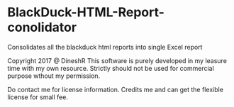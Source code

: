 # BlackDuck-HTML-Report-conolidator
Consolidates all the blackduck html reports into single Excel report


Copyright 2017 @ DineshR
This software is purely developed in my leasure time with my own resource. Strictly should not be used for commercial purpose 
wthout my permission. 


Do contact me for license information. Credits me and can get the flexible license for small fee.
